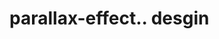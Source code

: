 # parallax-effect.. desgin                                                                                                                                                                                                                                                                                                                                                                                                                                                                 
